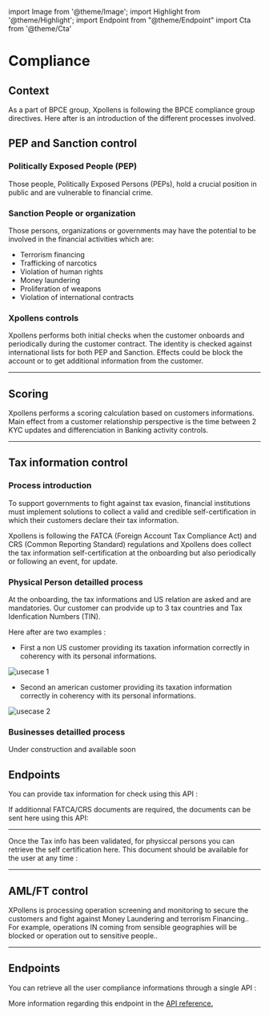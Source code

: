 import Image from '@theme/Image';
import Highlight from '@theme/Highlight';
import Endpoint from "@theme/Endpoint"
import Cta from '@theme/Cta'




# Compliance

## Context

As a part of BPCE group, Xpollens is following the BPCE compliance group directives. 
Here after is an introduction of the different processes involved.

## PEP and Sanction control

### Politically Exposed People (PEP)
Those people, Politically Exposed Persons (PEPs), hold a crucial position in public and are vulnerable to financial crime.

### Sanction People or organization
Those persons, organizations or governments may have the potential to be involved in the financial activities which are:  
- Terrorism financing
- Trafficking of narcotics
- Violation of human rights
- Money laundering
- Proliferation of weapons
- Violation of international contracts

### Xpollens controls
Xpollens performs both initial checks when the customer onboards and periodically during the customer contract.
The identity is checked against international lists for both PEP and Sanction.
Effects could be block the account or to get additional information from the customer.

---

## Scoring 
Xpollens performs a scoring calculation based on customers informations.
Main effect from a customer relationship perspective is the time between 2 KYC updates and differenciation in Banking activity controls.

---

## Tax information control

### Process introduction
To support governments to fight against tax evasion, financial institutions must implement solutions to collect a valid and credible self-certification in which their customers declare their tax information. 

Xpollens is following the FATCA (Foreign Account Tax Compliance Act) and CRS (Common Reporting Standard) regulations and Xpollens does collect  the tax information self-certification at the onboarding but also periodically or following an event, for update.

### Physical Person detailled process
At the onboarding, the tax informations and US relation are asked and are mandatories.
Our customer can prodvide up to 3 tax countries and Tax Idenfication Numbers (TIN).

Here after are two examples :
- First a non US customer providing its taxation information correctly in coherency with its personal informations.

<Image src="docs/Compliance-Tax-Info-NonUS.png" alt="usecase 1"/>

- Second an american customer providing its taxation information correctly in coherency with its personal informations.

<Image src="docs/Compliance-Tax-Info-US.png" alt="usecase 2"/>

### Businesses detailled process
Under construction and available soon

## Endpoints

You can provide tax information for check using this API :

<Endpoint apiUrl="/v2.1/compliance" path="/api/v2.1/user/{appUserId}/fatcaEai" method="patch"/>


If additionnal FATCA/CRS documents are required, the documents can be sent here using this API:

<Endpoint apiUrl="/v2.0/users" path="/api/v2.0/user/{appUserId}/fatca/attachments" method="post"/>

***

Once the Tax info has been validated, for physiccal persons you can retrieve the self certification here. This document should be available for the user at any time :

<Endpoint apiUrl="/v2.1/compliance" path="/api/v2.1/user/{appUserId}/self-certification" method="get"/> 

---

## AML/FT control
XPollens is processing operation screening and monitoring to secure the customers and fight against Money Laundering and terrorism Financing..
For example, operations IN coming from sensible geographies will be blocked or operation out to sensitive people..

---

## Endpoints

You can retrieve all the user compliance informations through a single API :

<Endpoint apiUrl="/v2.1/compliance" path="/api/v2.1/user/compliance/{appUserId}" method="get"/>

More information regarding this endpoint in the [API reference.](/api/Compliance)
